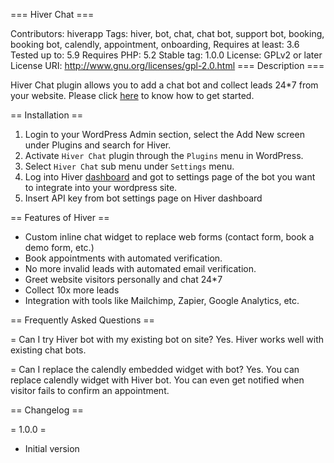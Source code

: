 === Hiver Chat ===

Contributors: hiverapp
Tags: hiver, bot, chat, chat bot, support bot, booking, booking bot, calendly, appointment, onboarding,
Requires at least: 3.6
Tested up to: 5.9
Requires PHP: 5.2
Stable tag: 1.0.0
License: GPLv2 or later
License URI: http://www.gnu.org/licenses/gpl-2.0.html 
=== Description ===

Hiver Chat plugin allows you to add a chat bot and collect leads 24*7 from your website. Please click [here](https://hiver.io/) to know how to get started.

== Installation ==

1. Login to your WordPress Admin section, select the Add New screen under Plugins and search for Hiver.
2. Activate `Hiver Chat` plugin through the `Plugins` menu in WordPress.
3. Select `Hiver Chat` sub menu under `Settings` menu.
4. Log into Hiver [dashboard](https://hiver.io/) and got to settings page of the bot you want to integrate into your wordpress site. 
5. Insert API key from bot settings page on Hiver dashboard

== Features of Hiver ==
* Custom inline chat widget to replace web forms (contact form, book a demo form, etc.)
* Book appointments with automated verification.
* No more invalid leads with automated email verification.
* Greet website visitors personally and chat 24*7
* Collect 10x more leads
* Integration with tools like Mailchimp, Zapier, Google Analytics, etc.

== Frequently Asked Questions ==

= Can I try Hiver bot with my existing bot on site?
Yes. Hiver works well with existing chat bots.

= Can I replace the calendly embedded widget with bot?
Yes. You can replace calendly widget with Hiver bot. You can even get notified when visitor fails to confirm an appointment.


== Changelog ==

= 1.0.0 =
* Initial version
